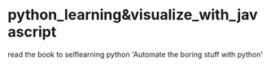 # python_learning&visualize_with_javascript
read the book to selflearning python
'Automate the boring stuff with python'
